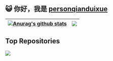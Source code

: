 ## 😺 你好，我是 [personqianduixue](https://github.com/personqianduixue)

| <a href="https://github.com/personqianduixue/Math_Model"><img align="center" src="https://github-readme-stats.vercel.app/api?username=personqianduixue&show_icons=true&include_all_commits=true&theme=buefy&hide_border=true" alt="Anurag's github stats" /></a> | <a href="https://github.com/personqianduixue/Math_Model"><img align="center" src="https://github-readme-stats.vercel.app/api/top-langs/?username=personqianduixue&layout=compact&theme=buefy&hide_border=true" /></a> |
| ------------------------------------------------------------ | ------------------------------------------------------------ |

## Top Repositories

<a href="https://github.com/personqianduixue/Math_Model">
  <img src="https://github-readme-stats.vercel.app/api/pin/?username=personqianduixue&repo=Math_Model&theme=buefy" />
</a>

